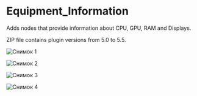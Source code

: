 # Equipment_Information
Adds nodes that provide information about CPU, GPU, RAM and Displays.

ZIP file contains plugin versions from 5.0 to 5.5.


![Снимок 1](https://github.com/user-attachments/assets/61485cd8-d706-412c-bd06-314553c6aefe)

![Снимок 2](https://github.com/user-attachments/assets/af89519f-0644-49ba-b5e4-889d00f25fff)

![Снимок 3](https://github.com/user-attachments/assets/42263f2b-ab12-45d0-8cc3-6503df27bbda)

![Снимок 4](https://github.com/user-attachments/assets/2461c07d-d196-49df-ae04-be464468a4dd)
